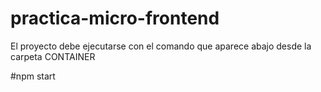 # practica-micro-frontend
El proyecto debe ejecutarse con el comando que aparece abajo desde la carpeta CONTAINER

#npm start
